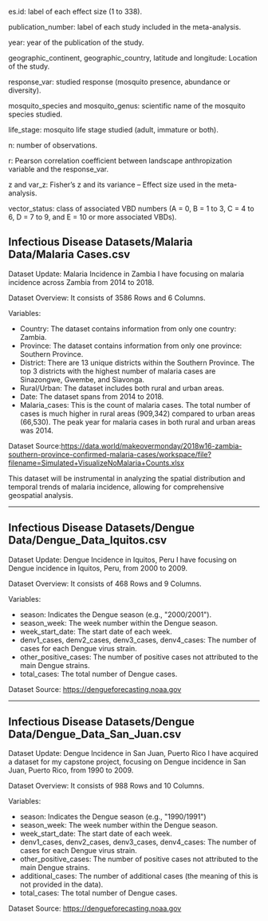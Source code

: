 
es.id: label of each effect size (1 to 338).

publication_number: label of each study included in the meta-analysis.

year: year of the publication of the study.

geographic_continent, geographic_country, latitude and longitude: Location of the study.

response_var: studied response (mosquito presence, abundance or diversity).

mosquito_species and mosquito_genus: scientific name of the mosquito species studied.

life_stage: mosquito life stage studied (adult, immature or both).
	
n: number of observations.

r: Pearson correlation coefficient between landscape anthropization variable and the response_var.
	
z and var_z: Fisher’s z and its variance – Effect size used in the meta-analysis.
	
vector_status: class of associated VBD numbers (A = 0, B = 1 to 3, C = 4 to 6, D = 7 to 9, and E = 10 or more associated VBDs).

Infectious Disease Datasets/Malaria Data/Malaria Cases.csv
-----------------------------------------------------------
Dataset Update: Malaria Incidence in Zambia
I have focusing on malaria incidence across Zambia from 2014 to 2018.

Dataset Overview:
It consists of 3586 Rows and 6 Columns.

Variables:
* Country: The dataset contains information from only one country: Zambia.
* Province: The dataset contains information from only one province: Southern Province.
* District: There are 13 unique districts within the Southern Province. The top 3 districts with the highest number of malaria cases are Sinazongwe, Gwembe, and Siavonga.
* Rural/Urban: The dataset includes both rural and urban areas.
* Date: The dataset spans from 2014 to 2018.
* Malaria_cases: This is the count of malaria cases. The total number of cases is much higher in rural areas (909,342) compared to urban areas (66,530). The peak year for malaria cases in both rural and urban areas was 2014.

Dataset Source:https://data.world/makeovermonday/2018w16-zambia-southern-province-confirmed-malaria-cases/workspace/file?filename=Simulated+VisualizeNoMalaria+Counts.xlsx

This dataset will be instrumental in analyzing the spatial distribution and temporal trends of malaria incidence, allowing for comprehensive geospatial analysis.

-----------------------------------------------------------------------------------------------------------------------------------------
Infectious Disease Datasets/Dengue Data/Dengue_Data_Iquitos.csv
----------------------------------------------------------------

Dataset Update: Dengue Incidence in Iquitos, Peru
I have focusing on Dengue incidence in Iquitos, Peru, from 2000 to 2009.

Dataset Overview:
It consists of 468 Rows and 9 Columns.

Variables:
* season: Indicates the Dengue season (e.g., "2000/2001").
* season_week: The week number within the Dengue season.
* week_start_date: The start date of each week.
* denv1_cases, denv2_cases, denv3_cases, denv4_cases: The number of cases for each Dengue virus strain.
* other_positive_cases: The number of positive cases not attributed to the main Dengue strains.
* total_cases: The total number of Dengue cases.

Dataset Source: https://dengueforecasting.noaa.gov

-------------------------------------------------------------------------------------
Infectious Disease Datasets/Dengue Data/Dengue_Data_San_Juan.csv
--------------------------------------------------------------------
Dataset Update: Dengue Incidence in San Juan, Puerto Rico
I have acquired a dataset for my capstone project, focusing on Dengue incidence in San Juan, Puerto Rico, from 1990 to 2009.

Dataset Overview:
It consists of 988 Rows and 10 Columns.

Variables:
* season: Indicates the Dengue season (e.g., "1990/1991")
* season_week: The week number within the Dengue season.
* week_start_date: The start date of each week.
* denv1_cases, denv2_cases, denv3_cases, denv4_cases: The number of cases for each Dengue virus strain.
* other_positive_cases: The number of positive cases not attributed to the main Dengue strains.
* additional_cases: The number of additional cases (the meaning of this is not provided in the data).
* total_cases: The total number of Dengue cases.

Dataset Source: https://dengueforecasting.noaa.gov 
